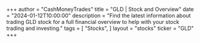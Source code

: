 +++
author = "CashMoneyTrades"
title = "GLD | Stock and Overview"
date = "2024-01-12T10:00:00"
description = "Find the latest information about trading GLD stock for a full financial overview to help with your stock trading and investing."
tags = [
   "Stocks",
]
layout = "stocks"
ticker = "GLD"
+++
